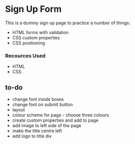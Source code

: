 # Sign Up Form

This is a dummy sign up page to practice a number of things:

- HTML forms with validation
- CSS custom properties
- CSS positioning

### Recources Used

- HTML
- CSS

## to-do

- change font inside boxes
- change font on submit button
- layout
- colour scheme for page - choose three colours
- create custom properties and add to page
- add image to left side of the page
- make the title centre left
- add logo to title div
